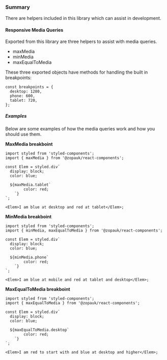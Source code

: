 ### Summary

There are helpers included in this library which can assist in development.

#### Responsive Media Queries

Exported from this library are three helpers to assist with media queries.

- maxMedia
- minMedia
- maxEqualToMedia

These three exported objects have methods for handling the built in breakpoints:

```tsx static
const breakpoints = {
  desktop: 1280,
  phone: 600,
  tablet: 720,
};
```

##### Examples

Below are some examples of how the media queries work and how you should use them.

**MaxMedia breakboint**

```tsx
import styled from 'styled-components';
import { maxMedia } from '@zopauk/react-components';

const Elem = styled.div`
  display: block;
  color: blue;

  ${maxMedia.tablet`
        color: red;
    `}
`;

<Elem>I am blue at desktop and red at tablet</Elem>;
```

**MinMedia breakboint**

```tsx
import styled from 'styled-components';
import { minMedia, maxEqualToMedia } from '@zopauk/react-components';

const Elem = styled.div`
  display: block;
  color: blue;

  ${minMedia.phone`
        color: red;
    `}
`;

<Elem>I am blue at mobile and red at tablet and desktop</Elem>;
```

**MaxEqualToMedia breakboint**

```tsx
import styled from 'styled-components';
import { maxEqualToMedia } from '@zopauk/react-components';

const Elem = styled.div`
  display: block;
  color: blue;

  ${maxEqualToMedia.desktop`
        color: red;
    `}
`;

<Elem>I am red to start with and blue at desktop and higher</Elem>;
```
